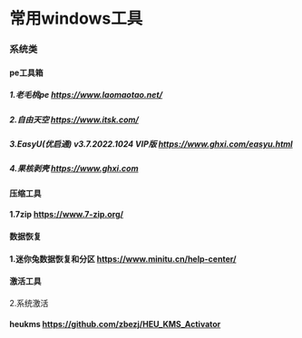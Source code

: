 

# 常用windows工具

### 系统类

#### pe工具箱

##### 1.老毛桃pe https://www.laomaotao.net/
##### 2.自由天空 https://www.itsk.com/
##### 3.EasyU(优启通) v3.7.2022.1024 VIP版  https://www.ghxi.com/easyu.html
##### 4.果核剥壳 https://www.ghxi.com


#### 压缩工具


#### 1.7zip https://www.7-zip.org/

#### 数据恢复

#### 1.迷你兔数据恢复和分区 https://www.minitu.cn/help-center/


#### 激活工具

2.系统激活

#### heukms https://github.com/zbezj/HEU_KMS_Activator



